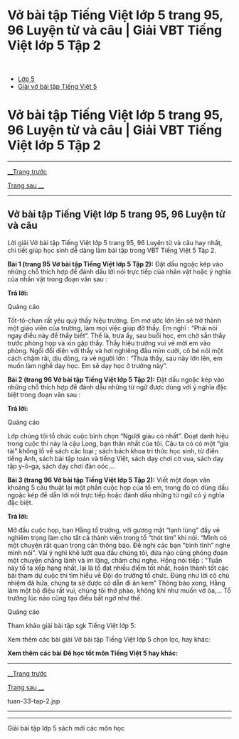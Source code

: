 # Vở bài tập Tiếng Việt lớp 5 trang 95, 96 Luyện từ và câu | Giải VBT Tiếng Việt lớp 5 Tập 2

﻿

  * [Lớp 5](https://vietjack.com/series/lop-5.jsp)
  * [Giải vở bài tập Tiếng Việt 5](https://vietjack.com/giai-vo-bai-tap-tieng-viet-5/index.jsp)



# Vở bài tập Tiếng Việt lớp 5 trang 95, 96 Luyện từ và câu | Giải VBT Tiếng Việt lớp 5 Tập 2

* * *

[__Trang trước](https://vietjack.com/giai-vo-bai-tap-tieng-viet-5/tuan-33-tap-2.jsp)

[Trang sau __](https://vietjack.com/giai-vo-bai-tap-tieng-viet-5/tuan-33-tap-2.jsp)

* * *

## Vở bài tập Tiếng Việt lớp 5 trang 95, 96 Luyện từ và câu

Lời giải Vở bài tập Tiếng Việt lớp 5 trang 95, 96 Luyện từ và câu hay nhất, chi tiết giúp học sinh dễ dàng làm bài tập trong VBT Tiếng Việt 5 Tập 2.

**Bài 1 (trang 95 Vở bài tập Tiếng Việt lớp 5 Tập 2):** Đặt dấu ngoặc kép vào những chỗ thích hợp để đánh dấu lời nói trực tiếp của nhân vật hoặc ý nghĩa của nhân vật trong đoạn văn sau :

**Trả lời:**

Quảng cáo

Tốt-tô-chan rất yêu quý thầy hiệu trưởng. Em mơ ước lớn lên sẽ trở thành một giáo viên của trường, làm mọi việc giúp đỡ thầy. Em nghĩ : “Phải nói ngay điều này để thầy biết”. Thế là, trưa ấy, sau buổi học, em chờ sẵn thầy trước phòng họp và xin gặp thầy. Thầy hiệu trưởng vui vẻ mời em vào phòng. Ngồi đối diện với thầy và hơi nghiêng đầu mỉm cười, cô bé nói một cách chậm rãi, dịu dòng, ra vẻ người lớn : “Thưa thầy, sau này lớn lên, em muốn làm nghề dạy học. Em sẽ dạy học ở trường này”.

**Bài 2 (trang 96 Vở bài tập Tiếng Việt lớp 5 Tập 2):** Đặt dấu ngoặc kép vào những chỗ thích hợp để đánh dấu những từ ngữ được dùng với ý nghĩa đặc biệt trong đoạn văn sau :

**Trả lời:**

Quảng cáo

Lớp chúng tôi tổ chức cuộc bình chọn “Người giàu có nhất”. Đoạt danh hiệu trong cuộc thi này là cậu Long, bạn thân nhất của tôi. Cậu ta có có một “gia tài” khổng lồ về sách các loại ; sách bách khoa tri thức học sinh, từ điển tiếng Anh, sách bài tập toán và tiếng Việt, sách dạy chơi cờ vua, sách dạy tập y-ô-ga, sách dạy chơi đàn oóc….

**Bài 3 (trang 96 Vở bài tập Tiếng Việt lớp 5 Tập 2):** Viết một đoạn văn khoảng 5 câu thuật lại một phần cuộc họp của tổ em, trong đó có dùng dấu ngoặc kép để dẫn lời nói trực tiếp hoặc đánh dấu những từ ngữ có ý nghĩa đặc biệt.

**Trả lời:**

Mở đầu cuộc họp, bạn Hằng tổ trưởng, với gương mặt “lạnh lùng” đầy vẻ nghiêm trọng làm cho tất cả thành viên trong tổ “thót tim” khi nói: “Mình có một chuyện rất quan trọng cần thông báo. Đề nghị các bạn "bình tĩnh” nghe mình nói". Vài ý nghĩ khẽ lướt qua đầu chúng tôi, đứa nào cũng phỏng đoán một chuyện chẳng lành và im lặng, chăm chú nghe. Hồng nói tiếp : "Tuần này tổ ta xếp hạng nhất, lại là tổ đạt nhiều điểm tốt nhất, hoàn thành tốt các bài tham dự cuộc thi tìm hiểu về Đội do trường tổ chức. Đúng như lời cô chủ nhiệm đã hứa, chúng ta sẽ được cô dẫn đi ăn kem” Thông báo xong, Hằng làm một bộ điệu rất vui, chúng tôi thở phào, không khí như muốn vỡ òa,... Tổ trưởng lúc nào cũng tạo điều bất ngờ như thế.

Quảng cáo

Tham khảo giải bài tập sgk Tiếng Việt lớp 5:

Xem thêm các bài giải Vở bài tập Tiếng Việt lớp 5 chọn lọc, hay khác:

**Xem thêm các bài Để học tốt môn Tiếng Việt 5 hay khác:**

* * *

[__Trang trước](https://vietjack.com/giai-vo-bai-tap-tieng-viet-5/tuan-33-tap-2.jsp)

[Trang sau __](https://vietjack.com/giai-vo-bai-tap-tieng-viet-5/tuan-33-tap-2.jsp)

tuan-33-tap-2.jsp

* * *

* * *

Giải bài tập lớp 5 sách mới các môn học
